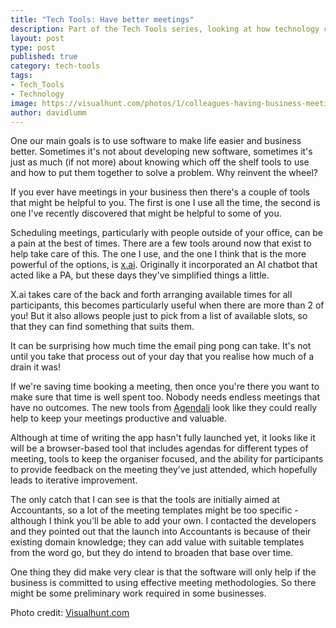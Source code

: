 ```yaml
---
title: "Tech Tools: Have better meetings"
description: Part of the Tech Tools series, looking at how technology can help you to have better meetings
layout: post
type: post
published: true
category: tech-tools
tags:
- Tech_Tools
- Technology
image: https://visualhunt.com/photos/1/colleagues-having-business-meeting-in-coffee-bar.jpg?s=m
author: davidlumm
---
```


One our main goals is to use software to make life easier and business better. Sometimes it's not about developing new software, sometimes it's just as much (if not more) about knowing which off the shelf tools to use and how to put them together to solve a problem. Why reinvent the wheel?

If you ever have meetings in your business then there's a couple of tools that might be helpful to you. The first is one I use all the time, the second is one I've recently discovered that might be helpful to some of you.

<!--more-->

Scheduling meetings, particularly with people outside of your office, can be a pain at the best of times. There are a few tools around now that exist to help take care of this. The one I use, and the one I think that is the more powerful of the options, is [x.ai](https://x.ai). Originally it incorporated an AI chatbot that acted like a PA, but these days they've simplified things a little.

X.ai takes care of the back and forth arranging available times for all participants, this becomes particularly useful when there are more than 2 of you! But it also allows people just to pick from a list of available slots, so that they can find something that suits them.

It can be surprising how much time the email ping pong can take. It's not until you take that process out of your day that you realise how much of a drain it was!

If we're saving time booking a meeting, then once you're there you want to make sure that time is well spent too. Nobody needs endless meetings that have no outcomes. The new tools from [Agendali](https://agendali.com) look like they could really help to keep your meetings productive and valuable.

Although at time of writing the app hasn't fully launched yet, it looks like it will be a browser-based tool that includes agendas for different types of meeting, tools to keep the organiser focused, and the ability for participants to provide feedback on the meeting they’ve just attended, which hopefully leads to iterative improvement.

The only catch that I can see is that the tools are initially aimed at Accountants, so a lot of the meeting templates might be too specific - although I think you'll be able to add your own. I contacted the developers and they pointed out that the launch into Accountants is because of their existing domain knowledge; they can add value with suitable templates from the word go, but they do intend to broaden that base over time.

One thing they did make very clear is that the software will only help if the business is committed to using effective meeting methodologies. So there might be some preliminary work required in some businesses.

Photo credit: [Visualhunt.com](https://visualhunt.com/re7/5afbcdb3)
